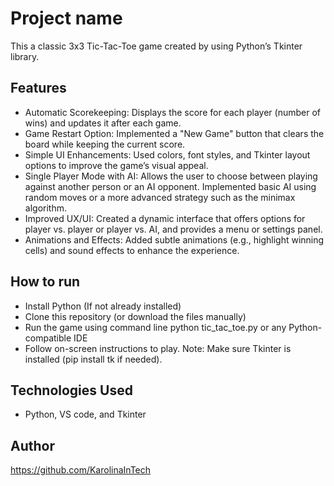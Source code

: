 # Project name
This a classic 3x3 Tic-Tac-Toe game created by using Python’s Tkinter library.

## Features
- Automatic Scorekeeping: Displays the score for each player (number of wins) and updates it after each game.
- Game Restart Option: Implemented a "New Game" button that clears the board while keeping the current score.
- Simple UI Enhancements: Used colors, font styles, and Tkinter layout options to improve the game’s visual appeal.
- Single Player Mode with AI: Allows the user to choose between playing against another person or an AI opponent. Implemented basic AI using random moves or a more advanced strategy such as the minimax algorithm.
- Improved UX/UI: Created a dynamic interface that offers options for player vs. player or player vs. AI, and provides a menu or settings panel.
- Animations and Effects: Added subtle animations (e.g., highlight winning cells) and sound effects to enhance the experience.

## How to run
- Install Python (If not already installed)
- Clone this repository (or download the files manually)
- Run the game using command line python tic_tac_toe.py or any Python-compatible IDE
- Follow on-screen instructions to play.
Note:  Make sure Tkinter is installed (pip install tk if needed).

## Technologies Used
- Python, VS code, and Tkinter
  
## Author
https://github.com/KarolinaInTech

